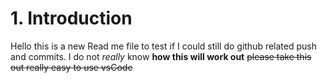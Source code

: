 # 1. Introduction
Hello this is a new Read me file to test if I could still do github related push and commits.
I do not *really* know __how this will work out__ ~~please take this out really easy to use vsCode~~
